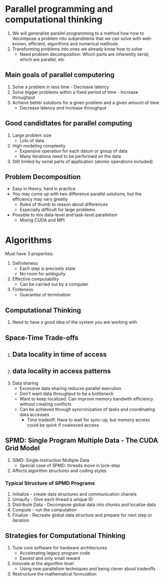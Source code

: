 # Parallel programming and computational thinking

1. We will generalize parallel programming to a method how how to decompose a problem into subproblems that we can solve with well-known, efficient, algorithms and numerical methods
2. Transforming problems into ones we already know how to solve
    - Need problem decomposition: Which parts are inherently serial, which are parallel, etc

## Main goals of parallel computering
1. Solve a problem in less time - Decrease latency
2. Solve bigger problems within a fixed period of time - Increase throughput
3. Achieve better solutions for a given problem and a given amount of time
    - Decrease latency _and_ increase throughput

## Good candidtates for parallel computing
1. Large problem size
    - Lots of data
2. High modeling complexity
    - Expensive operation for each datum or group of data
    - Many iterations need to be performed on the data
3. Still limited by serial parts of application (atomic operations included)

## Problem Decomposition
- Easy in theory, hard in practice
- You may come up with two difference parallel solutions, but the efficiency may vary greatly
    - Rules of thumb to reason about differences
    - Especially difficult for large problems
- Possible to mix data-level and task-level parallelism
    - Mixing CUDA and MPI

# Algorithms
Must have 3 properties:
1. Definiteness
    - Each step is precisely state
    - No room for ambiguity
2. Effective computability
    - Can be carried out by a computer
3. Finiteness
    - Guarantee of termination

## Computational Thinking
1. Need to have a good idea of the system you are working with

## Space-Time Trade-offs
1. Data locality in time of access
    - 
2. data locality in access patterns
    - 
3. Data sharing
    - Excessive data sharing reduces parallel execution
    - Don't want data throughput to be a bottleneck
    - Want to keep localized. Can improve memory bandwith efficiency without creating conflicts
    - Can be achieved through syncronization of tasks and coordinating data accesses
        - Time tradeoff: Have to wait for sync-up, but memory access could be quick if coalesced access

## SPMD: Single Program Multiple Data - The CUDA Grid Model
1. SIMD: Single _instruction_ Multiple Data
    - Special case of SPMD: threads move in lock-step
2. Affects algorithm structures and coding styles

### Typical Structure of SPMD Programs
1. Initialize - create data structures and communication chanels
2. Uniquify - Give each thread a unique ID 
3. Distribute Data - Decompose global data into chunks and localize data
4. Compute - run the computation
5. Finalize - Recreate global data structure and prepare for next step or iteration

## Strategies for Computational Thinking
1. Tune core software for hardware architectures
    - Accelerating legacy program code
    - Easiest and only small reward
2. Innovate at the algorithm level
    - Using new parallelism techniques and being clever about tradeoffs
3. Restructure the mathematical formulation
 

